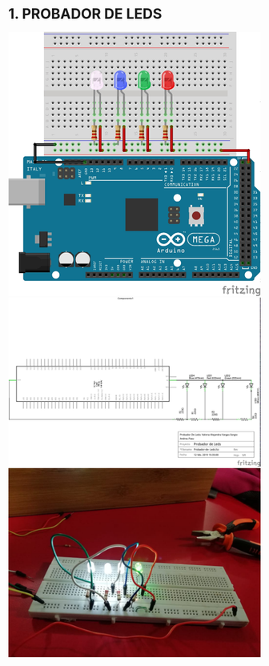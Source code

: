 # 1. PROBADOR DE LEDS

![1](https://github.com/valeria1178/1.PROYECTO-/blob/master/imagenes/probador%20de%20led%20protoboard.jpg)
![1](https://github.com/valeria1178/1.PROYECTO-/blob/master/imagenes/probador%20de%20led.jpg)
![1](https://github.com/valeria1178/1.PROYECTO-/blob/master/imagenes/IMG-20190213-WA0009.jpg)
